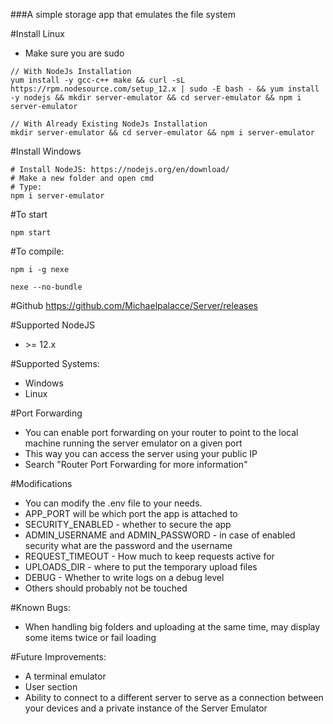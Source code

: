 ###A simple storage app that emulates the file system

#Install Linux
- Make sure you are sudo
~~~
// With NodeJs Installation
yum install -y gcc-c++ make && curl -sL https://rpm.nodesource.com/setup_12.x | sudo -E bash - && yum install -y nodejs && mkdir server-emulator && cd server-emulator && npm i server-emulator

// With Already Existing NodeJs Installation
mkdir server-emulator && cd server-emulator && npm i server-emulator
~~~

#Install Windows
~~~
# Install NodeJS: https://nodejs.org/en/download/
# Make a new folder and open cmd
# Type:
npm i server-emulator
~~~

#To start
~~~
npm start
~~~

#To compile:
~~~shell script
npm i -g nexe

nexe --no-bundle
~~~

#Github
https://github.com/Michaelpalacce/Server/releases

#Supported NodeJS
- \>= 12.x 

#Supported Systems:
- Windows
- Linux

#Port Forwarding
- You can enable port forwarding on your router to point to the local machine running the server emulator on a given port
- This way you can access the server using your public IP
- Search "Router Port Forwarding for more information"

#Modifications
- You can modify the .env file to your needs.
- APP_PORT will be which port the app is attached to
- SECURITY_ENABLED - whether to secure the app
- ADMIN_USERNAME and ADMIN_PASSWORD - in case of enabled security what are the password and the username
- REQUEST_TIMEOUT - How much to keep requests active for
- UPLOADS_DIR - where to put the temporary upload files
- DEBUG - Whether to write logs on a debug level
- Others should probably not be touched

#Known Bugs:
- When handling big folders and uploading at the same time, may display some items twice or fail loading

#Future Improvements:
- A terminal emulator
- User section
- Ability to connect to a different server to serve as a connection between your devices and a private instance of the Server Emulator

